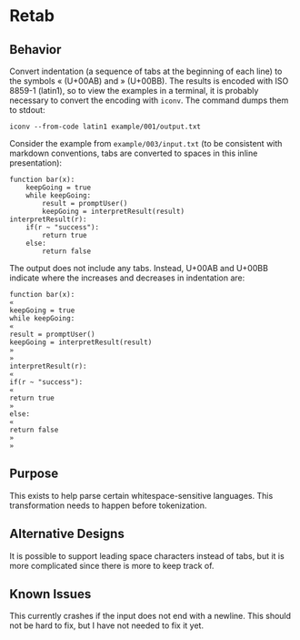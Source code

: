 # Retab

## Behavior

Convert indentation (a sequence of tabs at the beginning of each line) to
the symbols « (U+00AB) and » (U+00BB). The results is encoded with
ISO 8859-1 (latin1), so to view the examples in a terminal, it is probably
necessary to convert the encoding with `iconv`. The command dumps them to
stdout:

    iconv --from-code latin1 example/001/output.txt

Consider the example from `example/003/input.txt` (to be consistent with
markdown conventions, tabs are converted to spaces in this inline
presentation):

    function bar(x):
        keepGoing = true
        while keepGoing:
            result = promptUser()
            keepGoing = interpretResult(result)
    interpretResult(r):
        if(r ~ "success"):
            return true
        else:
            return false

The output does not include any tabs. Instead, U+00AB and U+00BB indicate
where the increases and decreases in indentation are:

    function bar(x):
    «
    keepGoing = true
    while keepGoing:
    «
    result = promptUser()
    keepGoing = interpretResult(result)
    »
    »
    interpretResult(r):
    «
    if(r ~ "success"):
    «
    return true
    »
    else:
    «
    return false
    »
    »

## Purpose

This exists to help parse certain whitespace-sensitive languages. This
transformation needs to happen before tokenization.

## Alternative Designs

It is possible to support leading space characters instead of tabs,
but it is more complicated since there is more to keep track of.

## Known Issues

This currently crashes if the input does not end with a newline. This
should not be hard to fix, but I have not needed to fix it yet.

